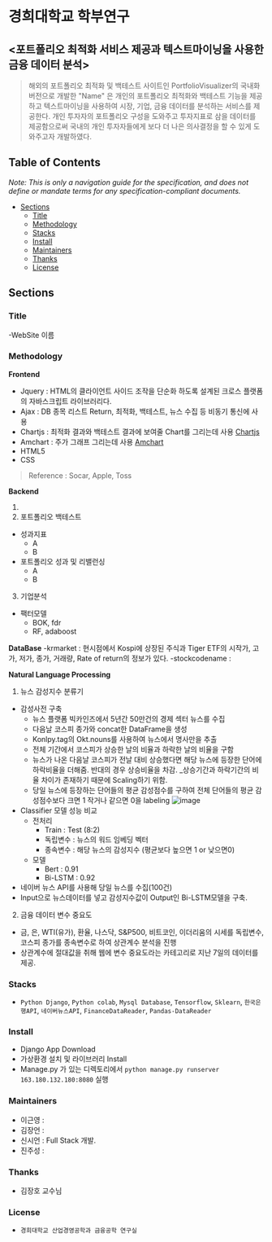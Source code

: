 # 경희대학교 학부연구 
## <포트폴리오 최적화 서비스 제공과 텍스트마이닝을 사용한 금융 데이터 분석>

> 해외의 포트폴리오 최적화 및 백테스트 사이트인 PortfolioVisualizer의 국내화 버전으로 개발한 "Name" 은 개인의 포트폴리오 최적화와 백테스트 기능을 제공하고 텍스트마이닝을 사용하여 시장, 기업, 금융 데이터를 분석하는 서비스를 제공한다. 개인 투자자의 포트폴리오 구성을 도와주고 투자지표로 삼을 데이터를 제공함으로써 국내의 개인 투자자들에게 보다 더 나은 의사결정을 할 수 있게 도와주고자 개발하였다.

## Table of Contents
_Note: This is only a navigation guide for the specification, and does not define or mandate terms for any specification-compliant documents._

- [Sections](#sections)
  - [Title](#title)
  - [Methodology](#methodology)
  - [Stacks](#stacks)
  - [Install](#install)
  - [Maintainers](#maintainers)
  - [Thanks](#thanks)
  - [License](#license)

## Sections

### Title
-WebSite 이름

### Methodology

**Frontend**
- Jquery : HTML의 클라이언트 사이드 조작을 단순화 하도록 설계된 크로스 플랫폼의 자바스크립트 라이브러리다.
- Ajax :  DB 종목 리스트 Return, 최적화, 백테스트, 뉴스 수집 등 비동기 통신에 사용
- Chartjs : 최적화 결과와 백테스트 결과에 보여줄 Chart를 그리는데 사용 [Chartjs](https://github.com/chartjs/Chart.js)
- Amchart : 주가 그래프 그리는데 사용 [Amchart](https://github.com/amcharts/amcharts4)
- HTML5
- CSS
> Reference : Socar, Apple, Toss

**Backend**

1. 
2. 포트폴리오 백테스트
  - 성과지표
    * A
    * B
  - 포트폴리오 성과 및 리밸런싱
    * A
    * B

3. 기업분석
  - 팩터모델
    * BOK, fdr
    * RF, adaboost

**DataBase**
-krmarket : 현시점에서 Kospi에 상장된 주식과 Tiger ETF의 시작가, 고가, 저가, 종가, 거래량, Rate of return의 정보가 있다. 
-stockcodename : 

**Natural Language Processing**
1. 뉴스 감성지수 분류기
  - 감성사전 구축 
    * 뉴스 플랫폼 빅카인즈에서 5년간 50만건의 경제 섹터 뉴스를 수집
    * 다음날 코스피 종가와 concat한 DataFrame을 생성
    * Konlpy.tag의 Okt.nouns를 사용하여 뉴스에서 명사만을 추출
    * 전체 기간에서 코스피가 상승한 날의 비율과 하락한 날의 비율을 구함
    * 뉴스가 나온 다음날 코스피가 전날 대비 상승했다면 해당 뉴스에 등장한 단어에 하락비율을 더해줌. 반대의 경우 상승비율을 차감.
    _상승기간과 하락기간의 비율 차이가 존재하기 때문에 Scaling하기 위함.
    * 당일 뉴스에 등장하는 단어들의 평균 감성점수를 구하여 전체 단어들의 평균 감성점수보다 크면 1 작거나 같으면 0을 labeling
  ![image](https://user-images.githubusercontent.com/56333934/118783559-2646a280-b8ca-11eb-9ed3-7cfd27233bdc.png)
  - Classifier 모델 성능 비교
    * 전처리
      - Train : Test (8:2) 
      - 독립변수 : 뉴스의 워드 임베딩 벡터
      - 종속변수 : 해당 뉴스의 감성지수 (평균보다 높으면 1 or 낮으면0)
    * 모델 
      - Bert : 0.91
      - Bi-LSTM : 0.92
  - 네이버 뉴스 API를 사용해 당일 뉴스를 수집(100건) 
  - Input으로 뉴스데이터를 넣고 감성지수값이 Output인 Bi-LSTM모델을 구축.
2. 금융 데이터 변수 중요도
  - 금, 은, WTI(유가), 환율, 나스닥, S&P500, 비트코인, 이더리움의 시세를 독립변수, 코스피 종가를 종속변수로 하여 상관계수 분석을 진행
  - 상관계수에 절대값을 취해 웹에 변수 중요도라는 카테고리로 지난 7일의 데이터를 제공.
  

### Stacks
- `Python Django`, `Python colab`, `Mysql Database`, `Tensorflow`, `Sklearn`, `한국은행API`, `네이버뉴스API`, `FinanceDataReader`, `Pandas-DataReader`

### Install
- Django App Download
- 가상환경 설치 및 라이브러리 Install
- Manage.py 가 있는 디렉토리에서 `python manage.py runserver 163.180.132.180:8080` 실행

### Maintainers
- 이근영 : 
- 김장언 : 
- 신시언 : Full Stack 개발. 
- 진주성 : 

### Thanks
- 김장호 교수님

### License
- `경희대학교 산업경영공학과 금융공학 연구실`
